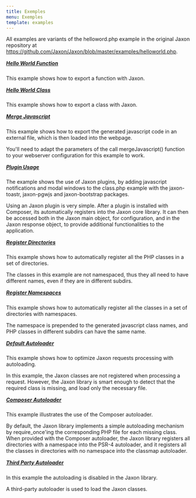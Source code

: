 ```yaml
---
title: Exemples
menu: Exemples
template: examples
---
```


<p>
All examples are variants of the helloword.php example in the original Jaxon repository at
<a href="https://github.com/Jaxon/Jaxon/blob/master/examples/helloworld.php" target="_blank">
https://github.com/Jaxon/Jaxon/blob/master/examples/helloworld.php</a>.
</p>

<h5 style="margin-top:15px;"><a href="hello.php">Hello World Function</a></h5>
<p>
This example shows how to export a function with Jaxon.
</p>

<h5 style="margin-top:15px;"><a href="class.php">Hello World Class</a></h5>
<p>
This example shows how to export a class with Jaxon.
</p>

<h5 style="margin-top:15px;"><a href="merge.php">Merge Javascript</a></h5>
<p>
This example shows how to export the generated javascript code in an external file, which is then loaded into the webpage.
</p>
<p>
You'll need to adapt the parameters of the call mergeJavascript() function to your webserver configuration for this example to work.
</p>

<h5 style="margin-top:15px;"><a href="plugins.php">Plugin Usage</a></h5>
<p>
The example shows the use of Jaxon plugins, by adding javascript notifications and modal windows to the class.php
example with the jaxon-toastr, jaxon-pgwjs and jaxon-bootstrap packages.
</p>
<p>
Using an Jaxon plugin is very simple. After a plugin is installed with Composer, its automatically registers into
the Jaxon core library. It can then be accessed both in the Jaxon main object, for configuration, and in the Jaxon
response object, to provide additional functionalities to the application.
</p>

<h5 style="margin-top:15px;"><a href="classdirs.php">Register Directories</a></h5>
<p>
This example shows how to automatically register all the PHP classes in a set of directories.
</p>
<p>
The classes in this example are not namespaced, thus they all need to have different names, even if they are in different subdirs.
</p>

<h5 style="margin-top:15px;"><a href="namespaces.php">Register Namespaces</a></h5>
<p>
This example shows how to automatically register all the classes in a set of directories with namespaces.
</p>
<p>
The namespace is prepended to the generated javascript class names, and PHP classes in different subdirs can have the same name.
</p>

<h5 style="margin-top:15px;"><a href="autoload-default.php">Default Autoloader</a></h5>
<p>
This example shows how to optimize Jaxon requests processing with autoloading.
</p>
<p>
In this example, the Jaxon classes are not registered when processing a request.
However, the Jaxon library is smart enough to detect that the required class is missing, and load only the necessary file.
</p>

<h5 style="margin-top:15px;"><a href="autoload-composer.php">Composer Autoloader</a></h5>
<p>
This example illustrates the use of the Composer autoloader.
</p>
<p>
By default, the Jaxon library implements a simple autoloading mechanism by require_once'ing the corresponding PHP file
for each missing class.
When provided with the Composer autoloader, the Jaxon library registers all directories with a namespace
into the PSR-4 autoloader, and it registers all the classes in directories with no namespace into the classmap autoloader.
</p>

<h5 style="margin-top:15px;"><a href="autoload-disabled.php">Third Party Autoloader</a></h5>
<p>
In this example the autoloading is disabled in the Jaxon library.
</p>
<p>
A third-party autoloader is used to load the Jaxon classes.
</p>
